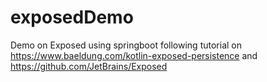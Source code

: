 # exposedDemo
Demo on Exposed using springboot 
following tutorial on https://www.baeldung.com/kotlin-exposed-persistence and https://github.com/JetBrains/Exposed
